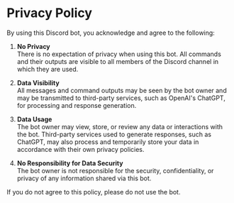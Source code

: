 # Privacy Policy

By using this Discord bot, you acknowledge and agree to the following:

1. **No Privacy**  
   There is no expectation of privacy when using this bot. All commands and their outputs are visible to all members of the Discord channel in which they are used.

2. **Data Visibility**  
   All messages and command outputs may be seen by the bot owner and may be transmitted to third-party services, such as OpenAI's ChatGPT, for processing and response generation.

3. **Data Usage**  
   The bot owner may view, store, or review any data or interactions with the bot. Third-party services used to generate responses, such as ChatGPT, may also process and temporarily store your data in accordance with their own privacy policies.

4. **No Responsibility for Data Security**  
   The bot owner is not responsible for the security, confidentiality, or privacy of any information shared via this bot.

If you do not agree to this policy, please do not use the bot.